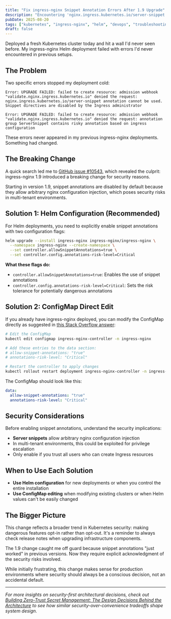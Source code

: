 ```yaml
---
title: "Fix ingress-nginx Snippet Annotation Errors After 1.9 Upgrade"
description: "Encountering 'nginx.ingress.kubernetes.io/server-snippet annotation cannot be used' errors after upgrading ingress-nginx? Here's how to fix the breaking changes in version 1.9 with proper Helm configuration and security considerations."
pubDate: 2025-08-20
tags: ["kubernetes", "ingress-nginx", "helm", "devops", "troubleshooting"]
draft: false
---
```


Deployed a fresh Kubernetes cluster today and hit a wall I'd never seen before. My ingress-nginx Helm deployment failed with errors I'd never encountered in previous setups.

## The Problem

Two specific errors stopped my deployment cold:

```
Error: UPGRADE FAILED: failed to create resource: admission webhook "validate.nginx.ingress.kubernetes.io" denied the request: nginx.ingress.kubernetes.io/server-snippet annotation cannot be used. Snippet directives are disabled by the Ingress administrator
```

```
Error: UPGRADE FAILED: failed to create resource: admission webhook "validate.nginx.ingress.kubernetes.io" denied the request: annotation group ServerSnippet contains risky annotation based on ingress configuration
```

These errors never appeared in my previous ingress-nginx deployments. Something had changed.

## The Breaking Change

A quick search led me to [GitHub issue #10543](https://github.com/kubernetes/ingress-nginx/issues/10543), which revealed the culprit: ingress-nginx 1.9 introduced a breaking change for security reasons.

Starting in version 1.9, snippet annotations are disabled by default because they allow arbitrary nginx configuration injection, which poses security risks in multi-tenant environments.

## Solution 1: Helm Configuration (Recommended)

For Helm deployments, you need to explicitly enable snippet annotations with two configuration flags:

```bash
helm upgrade --install ingress-nginx ingress-nginx/ingress-nginx \
  --namespace ingress-nginx --create-namespace \
  --set controller.allowSnippetAnnotations=true \
  --set controller.config.annotations-risk-level=Critical
```

**What these flags do:**

- `controller.allowSnippetAnnotations=true`: Enables the use of snippet annotations
- `controller.config.annotations-risk-level=Critical`: Sets the risk tolerance for potentially dangerous annotations

## Solution 2: ConfigMap Direct Edit

If you already have ingress-nginx deployed, you can modify the ConfigMap directly as suggested in [this Stack Overflow answer](https://stackoverflow.com/a/77277936):

```bash
# Edit the ConfigMap
kubectl edit configmap ingress-nginx-controller -n ingress-nginx

# Add these entries to the data section:
# allow-snippet-annotations: "true"
# annotations-risk-level: "Critical"

# Restart the controller to apply changes
kubectl rollout restart deployment ingress-nginx-controller -n ingress-nginx
```

The ConfigMap should look like this:

```yaml
data:
  allow-snippet-annotations: "true"
  annotations-risk-level: "Critical"
```

## Security Considerations

Before enabling snippet annotations, understand the security implications:

- **Server snippets** allow arbitrary nginx configuration injection
- In multi-tenant environments, this could be exploited for privilege escalation
- Only enable if you trust all users who can create Ingress resources

## When to Use Each Solution

- **Use Helm configuration** for new deployments or when you control the entire installation
- **Use ConfigMap editing** when modifying existing clusters or when Helm values can't be easily changed

## The Bigger Picture

This change reflects a broader trend in Kubernetes security: making dangerous features opt-in rather than opt-out. It's a reminder to always check release notes when upgrading infrastructure components.

The 1.9 change caught me off guard because snippet annotations "just worked" in previous versions. Now they require explicit acknowledgment of the security risks involved.

While initially frustrating, this change makes sense for production environments where security should always be a conscious decision, not an accidental default.

---

_For more insights on security-first architectural decisions, check out [Building Zero-Trust Secret Management: The Design Decisions Behind the Architecture](/thoughts/zero-trust-secret-management-design-decisions) to see how similar security-over-convenience tradeoffs shape system design._
